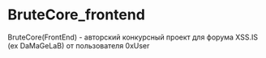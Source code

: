# BruteCore_frontend
BruteCore(FrontEnd) - авторский конкурсный проект для форума XSS.IS (ex DaMaGeLaB) от пользователя 0xUser
